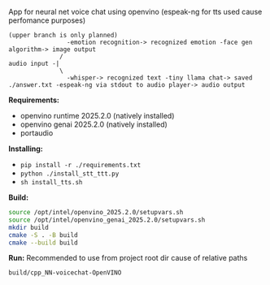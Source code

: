 App for neural net voice chat using openvino
(espeak-ng for tts used cause perfomance purposes)

    (upper branch is only planned)
                    -emotion recognition-> recognized emotion -face gen algorithm-> image output
                  /
    audio input -|
                  \
                    -whisper-> recognized text -tiny llama chat-> saved ./answer.txt -espeak-ng via stdout to audio player-> audio output

**Requirements:**

- openvino runtime 2025.2.0 (natively installed)
- openvino genai 2025.2.0 (natively installed)
- portaudio

**Installing:**

- `pip install -r ./requirements.txt`
- `python ./install_stt_ttt.py`
- `sh install_tts.sh`

**Build:**

```bash
source /opt/intel/openvino_2025.2.0/setupvars.sh
source /opt/intel/openvino_genai_2025.2.0/setupvars.sh
mkdir build
cmake -S . -B build
cmake --build build
```

**Run:**
Recommended to use from project root dir cause of relative paths

```bash
build/cpp_NN-voicechat-OpenVINO
```
